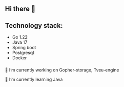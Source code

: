 ## Hi there 👋

## Technology stack:
- Go 1.22
- Java 17
- Spring boot
- Postgresql
- Docker
###
🔭 I’m currently working on Gopher-storage, Tveu-engine

🌱 I’m currently learning Java
